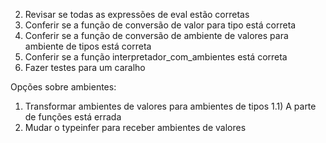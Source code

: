 2) Revisar se todas as expressões de eval estão corretas
3) Conferir se a função de conversão de valor para tipo está correta
4) Conferir se a função de conversão de ambiente de valores para ambiente de tipos está correta
5) Conferir se a função interpretador_com_ambientes está correta
6) Fazer testes para um caralho


Opções sobre ambientes:
1) Transformar ambientes de valores para ambientes de tipos
  1.1) A parte de funções está errada
2) Mudar o typeinfer para receber ambientes de valores